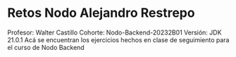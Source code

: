 # Retos Nodo Alejandro Restrepo
Profesor: Walter Castillo
Cohorte: Nodo-Backend-20232B01
Versión: JDK 21.0.1
Acá se encuentran los ejercicios hechos en clase de seguimiento para el curso de Nodo Backend
